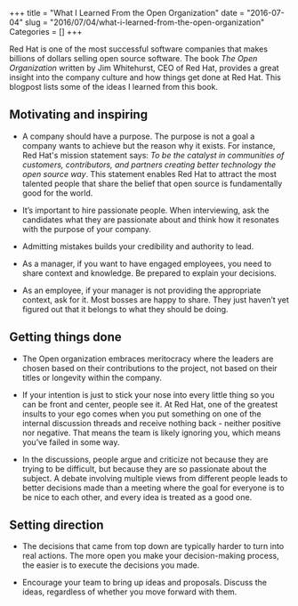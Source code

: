 +++
title = "What I Learned From the Open Organization"
date = "2016-07-04"
slug = "2016/07/04/what-i-learned-from-the-open-organization"
Categories = []
+++

Red Hat is one of the most successful software companies that makes billions of dollars selling open source software. The book *The Open Organization* written by Jim Whitehurst, CEO of Red Hat, provides a great insight into the company culture and how things get done at Red Hat. This blogpost lists some of the ideas I learned from this book.

<!-- more -->

## Motivating and inspiring

*  A company should have a purpose. The purpose is not a goal a company wants to achieve but the reason why it exists. For instance, Red Hat's mission statement says: *To be the catalyst in communities of customers, contributors, and partners creating better technology the open source way*. This statement enables Red Hat to attract the most talented people that share the belief that open source is fundamentally good for the world.

* It’s important to hire passionate people. When interviewing, ask the candidates what they are passionate about and think how it resonates with the purpose of your company.

* Admitting mistakes builds your credibility and authority to lead.

* As a manager, if you want to have engaged employees, you need to share context and knowledge. Be prepared to explain your decisions.

* As an employee, if your manager is not providing the appropriate context, ask for it. Most bosses are happy to share. They just haven’t yet figured out that it belongs to what they should be doing.

## Getting things done

* The Open organization embraces meritocracy where the leaders are chosen based on their contributions to the project, not based on their titles or longevity within the company.

* If your intention is just to stick your nose into every little thing so you can be front and center, people see it. At Red Hat, one of the greatest insults to your ego comes when you put something on one of the internal discussion threads and receive nothing back - neither positive nor negative. That means the team is likely ignoring you, which means you’ve failed in some way.

* In the discussions, people argue and criticize not because they are trying to be difficult, but because they are so passionate about the subject. A debate involving multiple views from different people leads to better decisions made than a meeting where the goal for everyone is to be nice to each other, and every idea is treated as a good one.

## Setting direction

* The decisions that came from top down are typically harder to turn into real actions. The more open you make your decision-making process, the easier is to execute the decisions you made.

* Encourage your team to bring up ideas and proposals. Discuss the ideas, regardless of whether you move forward with them.
